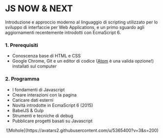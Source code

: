 # JS NOW & NEXT

Introduzione e approccio moderno al linguaggio di scripting utilizzato per lo sviluppo di interfaccie per Web Applications, e un primo sguardo agli aggiornamenti recentemente introdotti con EcmaScript 6.

### 1. Prerequisiti
* Conoscenza base di HTML e CSS
* Google Chrome, Git e un editor di codice ([Atom](https://atom.io/) è una valida opzione!) installati sul computer

### 2. Programma
* I fondamenti di Javascript
* Creare interazioni con la pagina
* Caricare dati esterni
* Novità introdotte in EcmaScript 6 (2015)
* BabelJS & Gulp
* Strumenti e tecniche di debug
* Pubblicare progetti basati su Javascript

<div style="text-align:center">
![Mohole](https://avatars2.githubusercontent.com/u/5365400?v=3&s=200)
</div>
